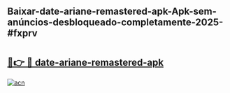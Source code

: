 ## Baixar-date-ariane-remastered-apk-Apk-sem-anúncios-desbloqueado-completamente-2025-#fxprv

# <h2><a href="https://ainizakaria.my?title=date-ariane-remastered-apk&ref=22M">🔗👉 🔴 date-ariane-remastered-apk</a></h2>

[![acn](https://github.com/user-attachments/assets/0f9c940e-d8b0-45ae-aac7-cd30a18b3e1c)](https://ainizakaria.my?title=date-ariane-remastered-apk&ref=22M)

